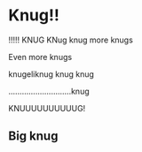 # Knug!!
!!!!!
KNUG
KNug
knug
more knugs

Even more knugs

knugeliknug
knug knug

............................knug



KNUUUUUUUUUUG!

## Big knug
